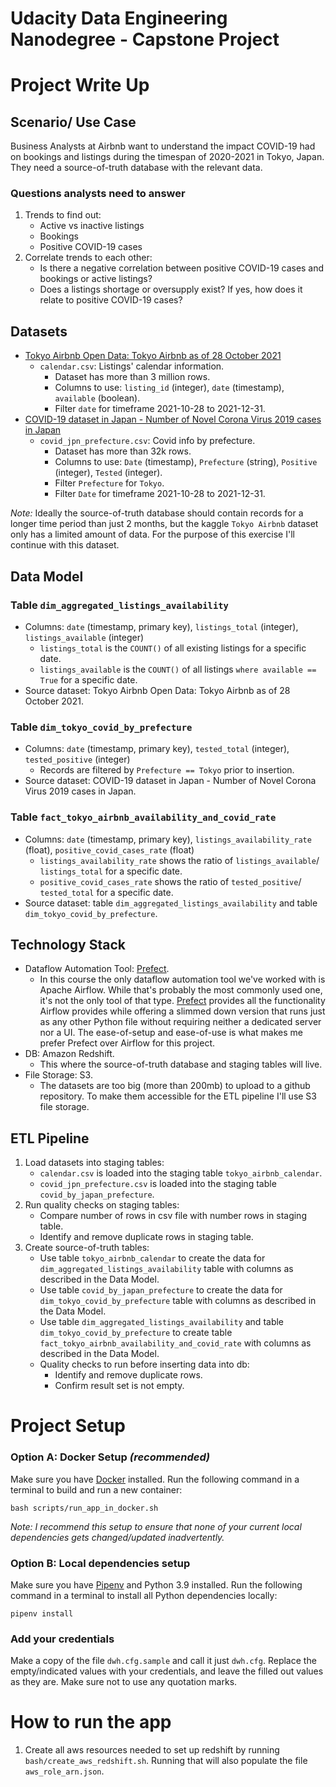 # Udacity Data Engineering Nanodegree - Capstone Project

# Project Write Up
## Scenario/ Use Case
Business Analysts at Airbnb want to understand the impact COVID-19 had on bookings and listings 
during the timespan of 2020-2021 in Tokyo, Japan. They need a source-of-truth database with the relevant data.

### Questions analysts need to answer
1. Trends to find out:
   - Active vs inactive listings
   - Bookings
   - Positive COVID-19 cases
2. Correlate trends to each other:
   - Is there a negative correlation between positive COVID-19 cases and bookings or active listings?
   - Does a listings shortage or oversupply exist? If yes, how does it relate to positive COVID-19 cases?

## Datasets
- [Tokyo Airbnb Open Data: Tokyo Airbnb as of 28 October 2021](https://www.kaggle.com/tsarromanov/tokyo-airbnb-open-data)
   - `calendar.csv`: Listings' calendar information.
      - Dataset has more than 3 million rows.
      - Columns to use: `listing_id` (integer), `date` (timestamp), `available` (boolean).
      - Filter `date` for timeframe 2021-10-28 to 2021-12-31. 
- [COVID-19 dataset in Japan - Number of Novel Corona Virus 2019 cases in Japan](https://www.kaggle.com/lisphilar/covid19-dataset-in-japan)
   - `covid_jpn_prefecture.csv`: Covid info by prefecture.
      - Dataset has more than 32k rows.
      - Columns to use: `Date` (timestamp), `Prefecture` (string), `Positive` (integer), `Tested` (integer).
      - Filter `Prefecture` for `Tokyo`.
      - Filter `Date` for timeframe 2021-10-28 to 2021-12-31.

*Note:* Ideally the source-of-truth database should contain records for a longer time period than just 2 months, but the kaggle `Tokyo Airbnb` dataset only has a limited amount of data. For the purpose of this exercise I'll continue with this dataset.

## Data Model

### Table `dim_aggregated_listings_availability`
- Columns: `date` (timestamp, primary key), `listings_total` (integer), `listings_available` (integer)
   - `listings_total` is the `COUNT()` of all existing listings for a specific date.
   - `listings_available` is the `COUNT()` of all listings `where available == True` for a specific date.
- Source dataset: Tokyo Airbnb Open Data: Tokyo Airbnb as of 28 October 2021.

### Table `dim_tokyo_covid_by_prefecture`
- Columns: `date` (timestamp, primary key), `tested_total` (integer), `tested_positive` (integer)
   - Records are filtered by `Prefecture == Tokyo` prior to insertion.
- Source dataset: COVID-19 dataset in Japan - Number of Novel Corona Virus 2019 cases in Japan.

### Table `fact_tokyo_airbnb_availability_and_covid_rate`
- Columns: `date` (timestamp, primary key), `listings_availability_rate` (float), `positive_covid_cases_rate` (float)
   - `listings_availability_rate` shows the ratio of `listings_available`/ `listings_total` for a specific date.
   - `positive_covid_cases_rate` shows the ratio of `tested_positive`/ `tested_total` for a specific date.
- Source dataset: table `dim_aggregated_listings_availability` and table `dim_tokyo_covid_by_prefecture`.

  
## Technology Stack
- Dataflow Automation Tool: [Prefect](https://www.prefect.io/).
   - In this course the only dataflow automation tool we've worked with is Apache Airflow. While that's probably the most commonly used one, it's not the only tool of that type. [Prefect](https://www.prefect.io/) provides all the functionality Airflow provides while offering a slimmed down version that runs just as any other Python file without requiring neither a dedicated server nor a UI. The ease-of-setup and ease-of-use is what makes me prefer Prefect over Airflow for this project.
- DB: Amazon Redshift.
   - This where the source-of-truth database and staging tables will live. 
- File Storage: S3.
   - The datasets are too big (more than 200mb) to upload to a github repository. To make them accessible for the ETL pipeline I'll use S3 file storage.


## ETL Pipeline
1. Load datasets into staging tables:
   - `calendar.csv` is loaded into the staging table `tokyo_airbnb_calendar`.
   - `covid_jpn_prefecture.csv` is loaded into the staging table `covid_by_japan_prefecture`. 
2. Run quality checks on staging tables:
   - Compare number of rows in csv file with number rows in staging table.
   - Identify and remove duplicate rows in staging table.
3. Create source-of-truth tables:
   - Use table `tokyo_airbnb_calendar` to create the data for `dim_aggregated_listings_availability` table with columns as described in the Data Model.
   - Use table `covid_by_japan_prefecture` to create the data for `dim_tokyo_covid_by_prefecture` table with columns as described in the Data Model.
   - Use table `dim_aggregated_listings_availability` and table `dim_tokyo_covid_by_prefecture` to create table `fact_tokyo_airbnb_availability_and_covid_rate` with columns as described in the Data Model.
   - Quality checks to run before inserting data into db:
      - Identify and remove duplicate rows.
      - Confirm result set is not empty.

# Project Setup

### Option A: Docker Setup *(recommended)*
Make sure you have [Docker](https://www.docker.com/) installed.
Run the following command in a terminal to build and run a new container:
```
bash scripts/run_app_in_docker.sh
```
*Note: I recommend this setup to ensure that none of your current local dependencies
gets changed/updated inadvertently.*

### Option B: Local dependencies setup
Make sure you have [Pipenv](https://pipenv.pypa.io/en/latest/) and Python 3.9 installed.
Run the following command in a terminal to install all Python dependencies locally:
```
pipenv install
```

### Add your credentials
Make a copy of the file `dwh.cfg.sample` and call it just `dwh.cfg`. Replace the empty/indicated values with your credentials, 
and leave the filled out values as they are. Make sure not to use any quotation marks.

# How to run the app

1. Create all aws resources needed to set up redshift by running
   `bash/create_aws_redshift.sh`. Running that will also populate the file `aws_role_arn.json`.